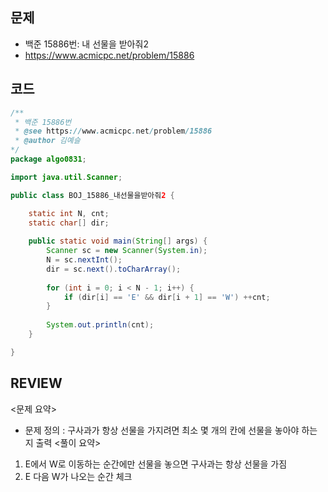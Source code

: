 ## 문제
* 백준 15886번: 내 선물을 받아줘2
* https://www.acmicpc.net/problem/15886

## 코드
~~~java
/**
 * 백준 15886번
 * @see https://www.acmicpc.net/problem/15886
 * @author 김예슬
*/
package algo0831;

import java.util.Scanner;

public class BOJ_15886_내선물을받아줘2 {

	static int N, cnt;
	static char[] dir;
	
	public static void main(String[] args) {
		Scanner sc = new Scanner(System.in);
		N = sc.nextInt();
		dir = sc.next().toCharArray();
		
		for (int i = 0; i < N - 1; i++) {
			if (dir[i] == 'E' && dir[i + 1] == 'W') ++cnt;
		}
		
		System.out.println(cnt);
	}

}

~~~

## REVIEW
 <문제 요약>
 * 문제 정의 : 구사과가 항상 선물을 가지려면 최소 몇 개의 칸에 선물을 놓아야 하는지 출력
 <풀이 요약>
 1. E에서 W로 이동하는 순간에만 선물을 놓으면 구사과는 항상 선물을 가짐
 2. E 다음 W가 나오는 순간 체크